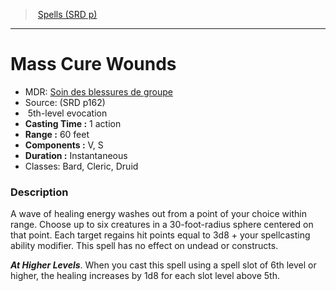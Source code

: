 ﻿---
!SpellItem
Family: SpellVO
Level: 5
Type: evocation
CastingTime: 1 action
Range: 60 feet
Components: V, S
Duration: Instantaneous
Classes: Bard, Cleric, Druid
Id: spells_vo.md#mass-cure-wounds
ParentLink: spells_vo.md#spells-srd-p
Name: Mass Cure Wounds
ParentName: Spells (SRD p)
NameLevel: 1
AltName: '[Soin des blessures de groupe](hd_spells_soin_des_blessures_de_groupe.md)'
Source: (SRD p162)
Attributes: {}
AttributesDictionary: >+
  {}

---
> [Spells (SRD p)](srd_spells.md)

---

# Mass Cure Wounds

- MDR: [Soin des blessures de groupe](hd_spells_soin_des_blessures_de_groupe.md)
- Source: (SRD p162)
-  5th-level evocation
- **Casting Time :** 1 action
- **Range :** 60 feet
- **Components :** V, S
- **Duration :** Instantaneous
- Classes: Bard, Cleric, Druid

### Description

A wave of healing energy washes out from a point of your choice within range. Choose up to six creatures in a 30-foot-radius sphere centered on that point. Each target regains hit points equal to 3d8 + your spellcasting ability modifier. This spell has no effect on undead or constructs.

**_At Higher Levels_**. When you cast this spell using a spell slot of 6th level or higher, the healing increases by 1d8 for each slot level above 5th.

